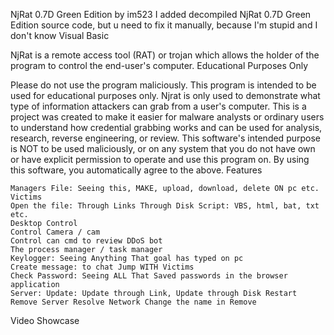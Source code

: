 NjRat 0.7D Green Edition by im523
I added decompiled NjRat 0.7D Green Edition source code, but u need to fix it manually, because I'm stupid and I don't know Visual Basic

NjRat is a remote access tool (RAT) or trojan which allows the holder of the program to control the end-user's computer.
Educational Purposes Only

Please do not use the program maliciously. This program is intended to be used for educational purposes only. Njrat is only used to demonstrate what type of information attackers can grab from a user's computer. This is a project was created to make it easier for malware analysts or ordinary users to understand how credential grabbing works and can be used for analysis, research, reverse engineering, or review. This software's intended purpose is NOT to be used maliciously, or on any system that you do not have own or have explicit permission to operate and use this program on. By using this software, you automatically agree to the above.
Features

    Managers File: Seeing this, MAKE, upload, download, delete ON pc etc. Victims
    Open the file: Through Links Through Disk Script: VBS, html, bat, txt etc.
    Desktop Control
    Control Camera / cam
    Control can cmd to review DDoS bot
    The process manager / task manager
    Keylogger: Seeing Anything That goal has typed on pc
    Create message: to chat Jump WITH Victims
    Check Password: Seeing ALL That Saved passwords in the browser application
    Server: Update: Update through Link, Update through Disk Restart Remove Server Resolve Network Change the name in Remove

Video Showcase
